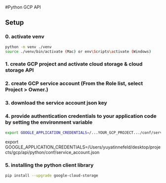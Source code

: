 #Python GCP API

## Setup
### 0. activate venv
```bash
python -m venv ./venv
source ./venv/bin/activate (Mac) or env\Scripts\activate (Windows)
```
### 1. create GCP project and activate cloud storage & cloud storage API

### 2. create GCP service account (From the Role list, select Project > Owner.)

### 3. download the service account json key

### 4. provide authentication credentials to your application code by setting the environment variable

```bash
export GOOGLE_APPLICATION_CREDENTIALS=/...YOUR_GCP_PROJECT.../conf/service_account.json
```

export GOOGLE_APPLICATION_CREDENTIALS=/Users/yuyatinnefeld/desktop/projects/gcp/api/python/conf/service_account.json

### 5. installing the python client library

```bash
pip install --upgrade google-cloud-storage
```





